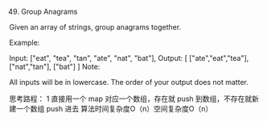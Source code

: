 49. Group Anagrams

Given an array of strings, group anagrams together.

Example:

Input: ["eat", "tea", "tan", "ate", "nat", "bat"],
Output:
[
["ate","eat","tea"],
["nat","tan"],
["bat"]
]
Note:

All inputs will be in lowercase.
The order of your output does not matter.

思考路程：
1 直接用一个 map 对应一个数组，存在就 push 到数组，不存在就新建一个数组 push 进去
算法时间复杂度O（n）空间复杂度O（n）
